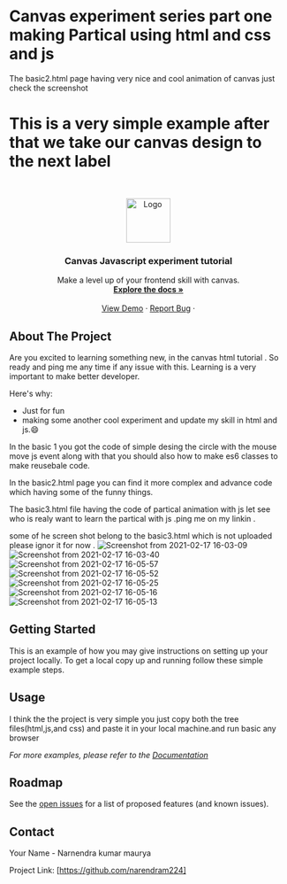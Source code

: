 
<h1>Canvas experiment series part one making Partical using html and css and js </h1
<p>The basic2.html page having very nice and cool animation of canvas just check the screenshot </p>
 
 # <label style=""> This is a very simple example after that we take our canvas design to the next label</label>
  



<!-- PROJECT LOGO -->
<br />
<p align="center">
  <a href="https://github.com/othneildrew/Best-README-Template">
    <img src="images/logo.png" alt="Logo" width="80" height="80">
  </a>

  <h3 align="center">Canvas Javascript experiment tutorial</h3>

  <p align="center">
    Make a level up of your frontend skill with canvas.
    <br />
    <a href="https://github.com/narendram224/html_canvas1/blob/main/README.md"><strong>Explore the docs »</strong></a>
    <br />
    <br />
    <a href="https://github.com/othneildrew/Best-README-Template">View Demo</a>
    ·
    <a href="https://github.com/narendram224/html_canvas1/issues/">Report Bug</a>
    ·
    <!-- <a href="https://github.com/othneildrew/Best-README-Template/issues">Request Feature</a> -->
  </p>
</p>




<!-- ABOUT THE PROJECT -->
## About The Project


Are you excited to learning something new, in the canvas html tutorial .
So ready and ping me any time if any issue with this. 
Learning is a very important to make better developer. 

Here's why:
* Just for fun 
* making some another cool experiment and update my skill in html and js.:smile:

In the basic 1 you got the code of simple desing the circle with the mouse move js event along with that you should also how to make es6 classes to make reusebale code.

In the basic2.html page you can find it more complex and advance code which having some of the funny things.

The basic3.html file having the code of partical animation with js let see who is realy want to learn the partical with js .ping me on my linkin .

some of he screen shot belong to the basic3.html which is not uploaded  please ignor it for now .
![Screenshot from 2021-02-17 16-03-09](https://user-images.githubusercontent.com/35723915/108192718-9f532400-713a-11eb-94a2-02ae64b9dbee.png)
![Screenshot from 2021-02-17 16-03-40](https://user-images.githubusercontent.com/35723915/108193126-20122000-713b-11eb-89e1-07ca245bde86.png)
![Screenshot from 2021-02-17 16-05-57](https://user-images.githubusercontent.com/35723915/108202596-5fdf0480-7147-11eb-841a-a686ceec0091.png)
![Screenshot from 2021-02-17 16-05-52](https://user-images.githubusercontent.com/35723915/108202602-62d9f500-7147-11eb-8f60-01a3013a0815.png)
![Screenshot from 2021-02-17 16-05-25](https://user-images.githubusercontent.com/35723915/108202616-68373f80-7147-11eb-9dcc-02a00e6c69b3.png)
![Screenshot from 2021-02-17 16-05-16](https://user-images.githubusercontent.com/35723915/108202633-6f5e4d80-7147-11eb-986e-5c42f2f63d70.png)
![Screenshot from 2021-02-17 16-05-13](https://user-images.githubusercontent.com/35723915/108202660-7a18e280-7147-11eb-84e3-bf7ab9de7c9a.png)
<!-- GETTING STARTED -->
## Getting Started

This is an example of how you may give instructions on setting up your project locally.
To get a local copy up and running follow these simple example steps.

<!-- USAGE EXAMPLES -->
## Usage

I think the the project is very simple you just copy both the tree files(html,js,and css) and paste it in your local machine.and run basic any browser 

_For more examples, please refer to the [Documentation](https://github.com/narendram224/html_canvas1/blob/main/README.md)_



<!-- ROADMAP -->
## Roadmap

See the [open issues](https://github.com/narendram224/html_canvas1/issues) for a list of proposed features (and known issues).




<!-- CONTACT -->
## Contact

Your Name - Narnendra kumar maurya

Project Link: [https://github.com/narendram224]







